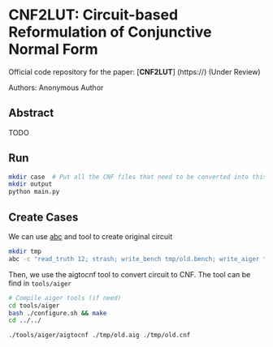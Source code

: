 # CNF2LUT: Circuit-based Reformulation of Conjunctive Normal Form

Official code repository for the paper: 
[**CNF2LUT**] (https://) (Under Review)

Authors: Anonymous Author


## Abstract 
TODO

## Run

```sh 
mkdir case  # Put all the CNF files that need to be converted into this directory
mkdir output
python main.py
```

## Create Cases
We can use [abc](https://github.com/berkeley-abc/abc) and tool to create original circuit
```sh 
mkdir tmp
abc -c "read_truth 12; strash; write_bench tmp/old.bench; write_aiger tmp/old.aig"
```

Then, we use the aigtocnf tool to convert circuit to CNF. The tool can be find in `tools/aiger`

```sh
# Compile aiger tools (if need)
cd tools/aiger
bash ./configure.sh && make 
cd ../../

./tools/aiger/aigtocnf ./tmp/old.aig ./tmp/old.cnf
```
